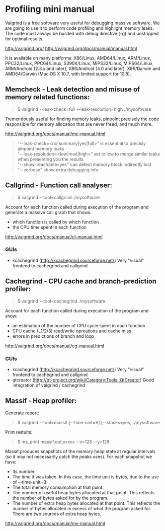 Profiling mini manual
=====================

Valgrind is a free software very useful for debugging massive software.
We are going to use it to perform code profiling and highlight memory leaks.
The code must always be builded with debug directive (-g) and unstripped for optimal results.

http://valgrind.org/
http://valgrind.org/docs/manual/manual.html

It is available on many platforms:
X86/Linux, AMD64/Linux, ARM/Linux, PPC32/Linux, PPC64/Linux, S390X/Linux, MIPS32/Linux, MIPS64/Linux,
ARM/Android (2.3.x and later), X86/Android (4.0 and later), X86/Darwin and AMD64/Darwin (Mac OS X 10.7, with limited support for 10.8).


Memcheck - Leak detection and misuse of memory related functions:
-----------------------------------------------------------------

> $ valgrind --leak-check=full --leak-resolution=high ./mysoftware

Tremendously useful for finding memory leaks, pinpoint precisely the code responsible
for memory allocation that are never freed, and much more.

http://valgrind.org/docs/manual/mc-manual.html

> "--leak-check=<no|summary|yes|full>" is essential to precisly pinpoint memory leaks  
> "--leak-resolution=<low|med|high>" set to low to merge similar leaks when presenting you the results  
> "--show-reachable=yes" can detect memory block indirectly lost  
> "--verbose" show extra debugging info  


Callgrind - Function call analyser:
-----------------------------------

> $ valgrind --tool=callgrind ./mysoftware

Account for each function called during execution of the program and generate a massive call graph that shows:
- which function is called by which function
- the CPU time spent in each function

http://valgrind.org/docs/manual/cl-manual.html

### GUIs
- kcachegrind (http://kcachegrind.sourceforge.net/) Very "visual" frontend to cachegrind and callgrind


Cachegrind - CPU cache and branch-prediction profiler:
------------------------------------------------------

> $ valgrind --tool=cachegrind ./mysoftware

Account for each function called during execution of the program and show:
- an estimation of the number of CPU cycle spent in each function
- CPU cache (L1/2/3) read/write opreations and cache miss
- errors in predictions of branch and loop

http://valgrind.org/docs/manual/cg-manual.html

### GUIs
- kcachegrind (http://kcachegrind.sourceforge.net/) Very "visual" frontend to cachegrind and callgrind
- qtcreator (http://qt-project.org/wiki/Category:Tools::QtCreator) Good integration of valgrind / cachegrind


Massif - Heap profiler:
-----------------------

Generate report:
> $ valgrind --tool=massif [--time-unit=B] [--stacks=yes] ./mysoftware

Print restults:
> $ ms_print massif.out.xxxxx --x=128 --y=128

Massif produces snapshots of the memory heap state at regular intervals (so it may not 
necessarily catch the peaks uses). For each snapshot we have:
- Its number.
- The time it was taken. In this case, the time unit is bytes, due to the use of --time-unit=B.
- The total memory consumption at that point.
- The number of useful heap bytes allocated at that point. This reflects the number of bytes asked for by the program.
- The number of extra heap bytes allocated at that point. This reflects the number of bytes allocated in excess of what the program asked for. There are two sources of extra heap bytes.

http://valgrind.org/docs/manual/ms-manual.html
